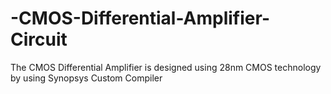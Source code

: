# -CMOS-Differential-Amplifier-Circuit
The CMOS Differential Amplifier is designed using 28nm CMOS technology by using Synopsys Custom Compiler
